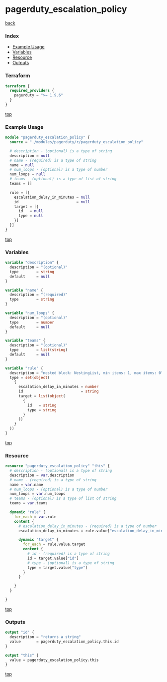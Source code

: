 # pagerduty_escalation_policy

[back](../pagerduty.md)

### Index

- [Example Usage](#example-usage)
- [Variables](#variables)
- [Resource](#resource)
- [Outputs](#outputs)

### Terraform

```terraform
terraform {
  required_providers {
    pagerduty = ">= 1.9.6"
  }
}
```

[top](#index)

### Example Usage

```terraform
module "pagerduty_escalation_policy" {
  source = "./modules/pagerduty/r/pagerduty_escalation_policy"

  # description - (optional) is a type of string
  description = null
  # name - (required) is a type of string
  name = null
  # num_loops - (optional) is a type of number
  num_loops = null
  # teams - (optional) is a type of list of string
  teams = []

  rule = [{
    escalation_delay_in_minutes = null
    id                          = null
    target = [{
      id   = null
      type = null
    }]
  }]
}
```

[top](#index)

### Variables

```terraform
variable "description" {
  description = "(optional)"
  type        = string
  default     = null
}

variable "name" {
  description = "(required)"
  type        = string
}

variable "num_loops" {
  description = "(optional)"
  type        = number
  default     = null
}

variable "teams" {
  description = "(optional)"
  type        = list(string)
  default     = null
}

variable "rule" {
  description = "nested block: NestingList, min items: 1, max items: 0"
  type = set(object(
    {
      escalation_delay_in_minutes = number
      id                          = string
      target = list(object(
        {
          id   = string
          type = string
        }
      ))
    }
  ))
}
```

[top](#index)

### Resource

```terraform
resource "pagerduty_escalation_policy" "this" {
  # description - (optional) is a type of string
  description = var.description
  # name - (required) is a type of string
  name = var.name
  # num_loops - (optional) is a type of number
  num_loops = var.num_loops
  # teams - (optional) is a type of list of string
  teams = var.teams

  dynamic "rule" {
    for_each = var.rule
    content {
      # escalation_delay_in_minutes - (required) is a type of number
      escalation_delay_in_minutes = rule.value["escalation_delay_in_minutes"]

      dynamic "target" {
        for_each = rule.value.target
        content {
          # id - (required) is a type of string
          id = target.value["id"]
          # type - (optional) is a type of string
          type = target.value["type"]
        }
      }

    }
  }

}
```

[top](#index)

### Outputs

```terraform
output "id" {
  description = "returns a string"
  value       = pagerduty_escalation_policy.this.id
}

output "this" {
  value = pagerduty_escalation_policy.this
}
```

[top](#index)